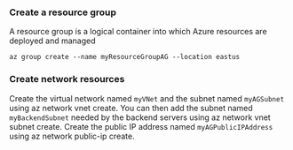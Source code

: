 ### Create a resource group

A resource group is a logical container into which Azure resources are deployed and managed
```
az group create --name myResourceGroupAG --location eastus
```

### Create network resources
Create the virtual network named ```myVNet``` and the subnet named ```myAGSubnet``` using az network vnet create. You can then add the subnet named ```myBackendSubnet``` needed by the backend servers using az network vnet subnet create. Create the public IP address named ```myAGPublicIPAddress``` using az network public-ip create.

